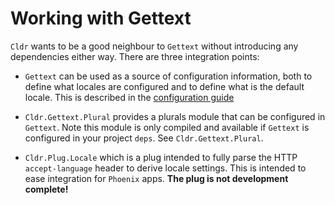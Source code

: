 # Working with Gettext

`Cldr` wants to be a good neighbour to `Gettext` without introducing any dependencies either way.  There are three integration points:

* `Gettext` can be used as a source of configuration information, both to define what locales are configured and to define what is the default locale.  This is described in the [configuration guide](2_config.html)

* `Cldr.Gettext.Plural` provides a plurals module that can be configured in `Gettext`.  Note this module is only compiled and available if `Gettext` is configured in your project `deps`. See `Cldr.Gettext.Plural`.

* `Cldr.Plug.Locale` which is a plug intended to fully parse the HTTP `accept-language` header to derive locale settings.  This is intended to ease integration for `Phoenix` apps.  **The plug is not development complete!**